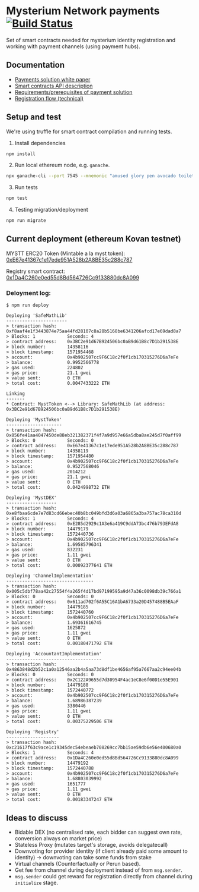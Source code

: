 # Mysterium Network payments [![Build Status](https://travis-ci.com/mysteriumnetwork/payments-smart-contracts.svg?token=t9FwiYsxwDxkJWnSMpfr&branch=master)](https://travis-ci.com/mysteriumnetwork/payments-smart-contracts)

Set of smart contracts needed for mysterium identity registration and working with payment channels (using payment hubs).

## Documentation

* [Payments solution white paper](docs/paper/accountant-pattern.pdf)
* [Smart contracts API description](docs/smart-contracts.md)
* [Requirements/prerequisites of payment solution](docs/prerequisites.md)
* [Registration flow (technical)](docs/registration-flow.md)

## Setup and test

We're using truffle for smart contract compilation and running tests.

1. Install dependencies

```bash
npm install
```

2. Run local ethereum node, e.g. `ganache`.

```bash
npx ganache-cli --port 7545 --mnemonic "amused glory pen avocado toilet dragon entry kitchen cliff retreat canyon danger"
```

3. Run tests

```bash
npm test
```

4. Testing migration/deployment
```bash
npm run migrate
```

## Current deployment (ethereum Kovan testnet)
MYSTT ERC20 Token (Mintable a la myst token): [0xE67e41367c1e17ede951A528b2A8BE35c288c787](https://kovan.etherscan.io/address/0xE67e41367c1e17ede951A528b2A8BE35c288c787)

Registry smart contract:
[0x1Da4C260e0ed55d8Bd564726Cc9133880dc8A099](https://kovan.etherscan.io/address/0x1Da4C260e0ed55d8Bd564726Cc9133880dc8A099)

### Deloyment log:

    $ npm run deploy

    Deploying 'SafeMathLib'
    -----------------------
    > transaction hash:    0xf8aaf4e1f3443874e75aa44fd28107c8a28b5168be6341206afcd17e69dad8a7
    > Blocks: 1            Seconds: 4
    > contract address:    0x3BC2e91d67B924506bc0aB9d61B8c7D1b291538E
    > block number:        14358116
    > block timestamp:     1571954468
    > account:             0x4b902507cc9F6C18c2f0f1cb170315276D6a7eFe
    > balance:             0.9952566778
    > gas used:            224802
    > gas price:           21.1 gwei
    > value sent:          0 ETH
    > total cost:          0.0047433222 ETH

    Linking
    -------
    * Contract: MystToken <--> Library: SafeMathLib (at address: 0x3BC2e91d67B924506bc0aB9d61B8c7D1b291538E)

    Deploying 'MystToken'
    ---------------------
    > transaction hash:    0x856fe41aa4047450de88eb321382371f4f7a9d957e66a5dba8ae245d7f0aff99
    > Blocks: 0            Seconds: 0
    > contract address:    0xE67e41367c1e17ede951A528b2A8BE35c288c787
    > block number:        14358119
    > block timestamp:     1571954480
    > account:             0x4b902507cc9F6C18c2f0f1cb170315276D6a7eFe
    > balance:             0.9527568046
    > gas used:            2014212
    > gas price:           21.1 gwei
    > value sent:          0 ETH
    > total cost:          0.0424998732 ETH

    Deploying 'MystDEX'
    -------------------
    > transaction hash:    0xe8fbaa6cde7e7d83cd66ebec40b8bc049bfd3d6a03a6865a3ba757ac78ca310d
    > Blocks: 1            Seconds: 4
    > contract address:    0xE285d2929c1A3e6a419C9ddA73bc476b793EFdA8
    > block number:        14479179
    > block timestamp:     1572440736
    > account:             0x4b902507cc9F6C18c2f0f1cb170315276D6a7eFe
    > balance:             1.69585796341
    > gas used:            832231
    > gas price:           1.11 gwei
    > value sent:          0 ETH
    > total cost:          0.00092377641 ETH

    Deploying 'ChannelImplementation'
    ---------------------------------
    > transaction hash:    0x005c5dbf78aa42c27554f4a265f4d17bd97199595a9d47a36c0098db39c766a1
    > Blocks: 0            Seconds: 0
    > contract address:    0x611ad702f6A55C16A1bA6733a20D457488B5EAaF
    > block number:        14479185
    > block timestamp:     1572440760
    > account:             0x4b902507cc9F6C18c2f0f1cb170315276D6a7eFe
    > balance:             1.69361616745
    > gas used:            1625872
    > gas price:           1.11 gwei
    > value sent:          0 ETH
    > total cost:          0.00180471792 ETH

    Deploying 'AccountantImplementation'
    ------------------------------------
    > transaction hash:    0x4863848d2b52c1a0a12546aa2b4a5aa73d8df1be4656af95a7667aa2c94ee04b
    > Blocks: 0            Seconds: 0
    > contract address:    0x2C122A9655d7d30954F4ac1eC8e6f00D1e55E901
    > block number:        14479188
    > block timestamp:     1572440772
    > account:             0x4b902507cc9F6C18c2f0f1cb170315276D6a7eFe
    > balance:             1.68986387239
    > gas used:            3380446
    > gas price:           1.11 gwei
    > value sent:          0 ETH
    > total cost:          0.00375229506 ETH

    Deploying 'Registry'
    --------------------
    > transaction hash:    0xc21617f63c9ace1c19345dec54ebeaeb708269cc7bb15ae59db6e56e400680a0
    > Blocks: 1            Seconds: 4
    > contract address:    0x1Da4C260e0ed55d8Bd564726Cc9133880dc8A099
    > block number:        14479192
    > block timestamp:     1572440788
    > account:             0x4b902507cc9F6C18c2f0f1cb170315276D6a7eFe
    > balance:             1.68803039992
    > gas used:            1651777
    > gas price:           1.11 gwei
    > value sent:          0 ETH
    > total cost:          0.00183347247 ETH

## Ideas to discuss

* Bidable DEX (no centralised rate, each bidder can suggest own rate, conversion always on market price)
* Stateless Proxy (mutates target's storage, avoids delegatecall)
* Downvoting for provider identity (if client already paid some amount to identity) -> downvoting can take some funds from stake
* Virtual channels (Counterfactually or Perun based).
* Get fee from channel during deployment instead of from `msg.sender`.
* `msg.sender` could get reward for registration directly from channel during `initialize` stage.
